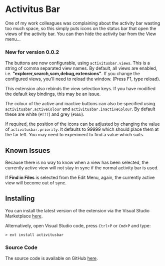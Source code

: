 # Activitus Bar

One of my work colleagues was complaining about the activity bar wasting too much space, so this simply puts icons on the status bar that open the views of the activity bar. You can then hide the activity bar from the View menu...

### New for version 0.0.2

The buttons are now configurable, using `activitusbar.views`. This is a string of comma separated view names. By default, all views are enabled, i.e. **"explorer,search,scm,debug,extensions"**. If you change the configured views, you'll need to reload the window. (Press F1, type reload).

This extension also rebinds the view selection keys. If you have modified the default key bindings, this may be an issue.

The colour of the active and inactive buttons can also be specified using `activitusbar.activeColour` and `activitusbar.inactiveColour`. By default these are white (`#fff`) and grey (`#bbb`).

If required, the position of the icons can be adjusted by changing the value of `activitusbar.priority`. It defaults to 99999 which should place them at the far left. You may need to experiment to find a value which suits.

## Known Issues

Because there is no way to know when a view has been selected, the currently active view will not stay in sync if the normal activity bar is used.

If **Find in Files** is selected from the Edit Menu, again, the currently active view will become out of sync.

## Installing

You can install the latest version of the extension via the Visual Studio Marketplace [here](https://marketplace.visualstudio.com/items?itemName=Gruntfuggly.activitusbar).

Alternatively, open Visual Studio code, press `Ctrl+P` or `Cmd+P` and type:

    > ext install activitusbar

### Source Code

The source code is available on GitHub [here](https://github.com/Gruntfuggly/activitusbar).
